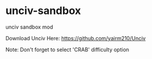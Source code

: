# unciv-sandbox
unciv sandbox mod

Download Unciv Here: https://github.com/yairm210/Unciv

Note: Don't forget to select 'CRAB' difficulty option

